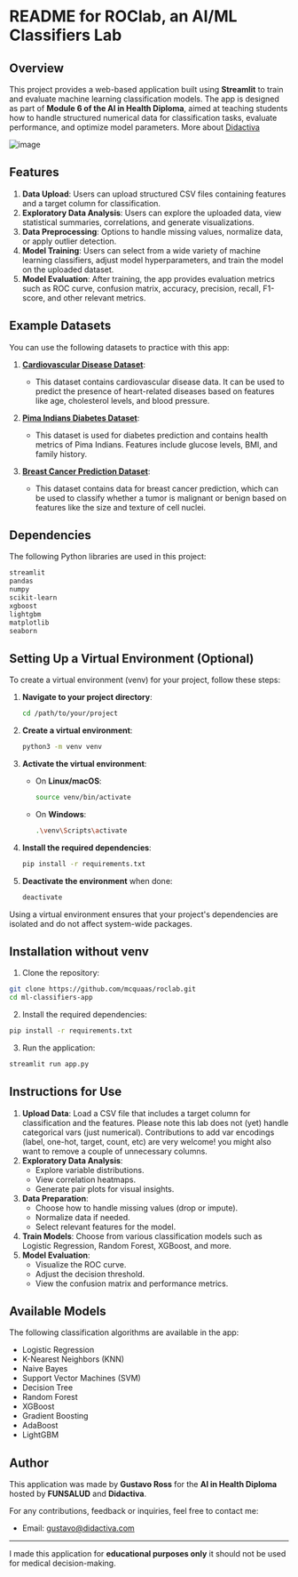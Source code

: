 # README for ROClab, an AI/ML Classifiers Lab

## Overview

This project provides a web-based application built using **Streamlit** to train and evaluate machine learning classification models. The app is designed as part of **Module 6 of the AI in Health Diploma**, aimed at teaching students how to handle structured numerical data for classification tasks, evaluate performance, and optimize model parameters. More about [Didactiva](https://didactiva.com)

![image](https://github.com/user-attachments/assets/1c509f59-24ff-4381-b0bb-539c553924c5)

## Features

1. **Data Upload**: Users can upload structured CSV files containing features and a target column for classification.
2. **Exploratory Data Analysis**: Users can explore the uploaded data, view statistical summaries, correlations, and generate visualizations.
3. **Data Preprocessing**: Options to handle missing values, normalize data, or apply outlier detection.
4. **Model Training**: Users can select from a wide variety of machine learning classifiers, adjust model hyperparameters, and train the model on the uploaded dataset.
5. **Model Evaluation**: After training, the app provides evaluation metrics such as ROC curve, confusion matrix, accuracy, precision, recall, F1-score, and other relevant metrics.

## Example Datasets

You can use the following datasets to practice with this app:

1. **[Cardiovascular Disease Dataset](https://www.kaggle.com/datasets/jocelyndumlao/cardiovascular-disease-dataset?resource=download)**:
   - This dataset contains cardiovascular disease data. It can be used to predict the presence of heart-related diseases based on features like age, cholesterol levels, and blood pressure.
   
2. **[Pima Indians Diabetes Dataset](https://www.kaggle.com/datasets/uciml/pima-indians-diabetes-database)**:
   - This dataset is used for diabetes prediction and contains health metrics of Pima Indians. Features include glucose levels, BMI, and family history.
   
3. **[Breast Cancer Prediction Dataset](https://www.kaggle.com/datasets/merishnasuwal/breast-cancer-prediction-dataset)**:
   - This dataset contains data for breast cancer prediction, which can be used to classify whether a tumor is malignant or benign based on features like the size and texture of cell nuclei.

## Dependencies

The following Python libraries are used in this project:

```bash
streamlit
pandas
numpy
scikit-learn
xgboost
lightgbm
matplotlib
seaborn
```


## Setting Up a Virtual Environment (Optional)

To create a virtual environment (venv) for your project, follow these steps:

1. **Navigate to your project directory**:
   ```bash
   cd /path/to/your/project
   ```

2. **Create a virtual environment**:
   ```bash
   python3 -m venv venv
   ```

3. **Activate the virtual environment**:

   - On **Linux/macOS**:
     ```bash
     source venv/bin/activate
     ```
   - On **Windows**:
     ```bash
     .\venv\Scripts\activate
     ```

4. **Install the required dependencies**:
   ```bash
   pip install -r requirements.txt
   ```

5. **Deactivate the environment** when done:
   ```bash
   deactivate
   ```

Using a virtual environment ensures that your project's dependencies are isolated and do not affect system-wide packages.


## Installation without venv

1. Clone the repository:

```bash
git clone https://github.com/mcquaas/roclab.git
cd ml-classifiers-app
```

2. Install the required dependencies:

```bash
pip install -r requirements.txt
```

3. Run the application:

```bash
streamlit run app.py
```

## Instructions for Use

1. **Upload Data**: Load a CSV file that includes a target column for classification and the features. Please note this lab does not (yet) handle categorical vars (just numerical). Contributions to add var encodings (label, one-hot, target, count, etc) are very welcome! you might also want to remove a couple of unnecessary columns. 
2. **Exploratory Data Analysis**: 
   - Explore variable distributions.
   - View correlation heatmaps.
   - Generate pair plots for visual insights.
3. **Data Preparation**:
   - Choose how to handle missing values (drop or impute).
   - Normalize data if needed.
   - Select relevant features for the model.
4. **Train Models**: Choose from various classification models such as Logistic Regression, Random Forest, XGBoost, and more.
5. **Model Evaluation**:
   - Visualize the ROC curve.
   - Adjust the decision threshold.
   - View the confusion matrix and performance metrics.

## Available Models

The following classification algorithms are available in the app:

- Logistic Regression
- K-Nearest Neighbors (KNN)
- Naive Bayes
- Support Vector Machines (SVM)
- Decision Tree
- Random Forest
- XGBoost
- Gradient Boosting
- AdaBoost
- LightGBM

## Author

This application was made by **Gustavo Ross** for the **AI in Health Diploma** hosted by **FUNSALUD** and **Didactiva**.

For any contributions, feedback or inquiries, feel free to contact me:
- Email: gustavo@didactiva.com

---

I made this application for **educational purposes only** it should not be used for medical decision-making.
